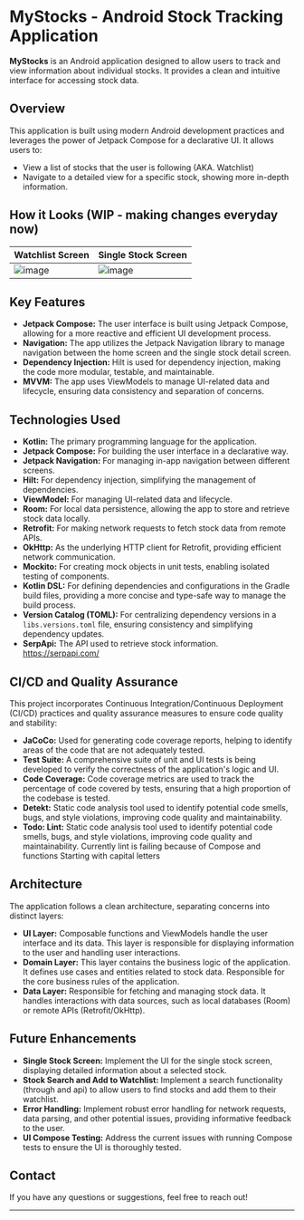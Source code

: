 # MyStocks - Android Stock Tracking Application

**MyStocks** is an Android application designed to allow users to track and view information about individual stocks. It provides a clean and intuitive interface for accessing stock data.

## Overview

This application is built using modern Android development practices and leverages the power of Jetpack Compose for a declarative UI. It allows users to:

*   View a list of stocks that the user is following (AKA. Watchlist)
*   Navigate to a detailed view for a specific stock, showing more in-depth information.

## How it Looks (WIP - making changes everyday now)

Watchlist Screen | Single Stock Screen
------|-------
![image](https://github.com/user-attachments/assets/d9f94f67-8b3b-439b-b0cf-545e1f52aacb) | ![image](https://github.com/user-attachments/assets/52b61004-06a6-4d00-bdca-dad65f56f3ab)

## Key Features

*   **Jetpack Compose:** The user interface is built using Jetpack Compose, allowing for a more reactive and efficient UI development process.
*   **Navigation:** The app utilizes the Jetpack Navigation library to manage navigation between the home screen and the single stock detail screen.
*   **Dependency Injection:** Hilt is used for dependency injection, making the code more modular, testable, and maintainable.
*   **MVVM:** The app uses ViewModels to manage UI-related data and lifecycle, ensuring data consistency and separation of concerns.

## Technologies Used

*   **Kotlin:** The primary programming language for the application.
*   **Jetpack Compose:** For building the user interface in a declarative way.
*   **Jetpack Navigation:** For managing in-app navigation between different screens.
*   **Hilt:** For dependency injection, simplifying the management of dependencies.
*   **ViewModel:** For managing UI-related data and lifecycle.
*   **Room:** For local data persistence, allowing the app to store and retrieve stock data locally.
*   **Retrofit:** For making network requests to fetch stock data from remote APIs.
*   **OkHttp:** As the underlying HTTP client for Retrofit, providing efficient network communication.
*   **Mockito:** For creating mock objects in unit tests, enabling isolated testing of components.
*   **Kotlin DSL:** For defining dependencies and configurations in the Gradle build files, providing a more concise and type-safe way to manage the build process.
*   **Version Catalog (TOML):** For centralizing dependency versions in a `libs.versions.toml` file, ensuring consistency and simplifying dependency updates.
*   **SerpApi:** The API used to retrieve stock information. https://serpapi.com/

## CI/CD and Quality Assurance

This project incorporates Continuous Integration/Continuous Deployment (CI/CD) practices and quality assurance measures to ensure code quality and stability:

*   **JaCoCo:** Used for generating code coverage reports, helping to identify areas of the code that are not adequately tested.
*   **Test Suite:** A comprehensive suite of unit and UI tests is being developed to verify the correctness of the application's logic and UI.
*   **Code Coverage:** Code coverage metrics are used to track the percentage of code covered by tests, ensuring that a high proportion of the codebase is tested.
*   **Detekt:** Static code analysis tool used to identify potential code smells, bugs, and style violations, improving code quality and maintainability.
*   **Todo: Lint:** Static code analysis tool used to identify potential code smells, bugs, and style violations, improving code quality and maintainability. Currently lint is failing because of Compose and functions Starting with capital letters

## Architecture

The application follows a clean architecture, separating concerns into distinct layers:

*   **UI Layer:** Composable functions and ViewModels handle the user interface and its data. This layer is responsible for displaying information to the user and handling user interactions.
*   **Domain Layer:** This layer contains the business logic of the application. It defines use cases and entities related to stock data. Responsible for the core business rules of the application.
*   **Data Layer:** Responsible for fetching and managing stock data. It handles interactions with data sources, such as local databases (Room) or remote APIs (Retrofit/OkHttp).

## Future Enhancements

*   **Single Stock Screen:** Implement the UI for the single stock screen, displaying detailed information about a selected stock.
*   **Stock Search and Add to Watchlist:** Implement a search functionality (through and api) to allow users to find stocks and add them to their watchlist.
*   **Error Handling:** Implement robust error handling for network requests, data parsing, and other potential issues, providing informative feedback to the user.
*   **UI Compose Testing:** Address the current issues with running Compose tests to ensure the UI is thoroughly tested.

## Contact

If you have any questions or suggestions, feel free to reach out!

---

